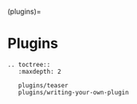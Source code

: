 (plugins)=
# Plugins

```{eval-rst}
.. toctree::
   :maxdepth: 2

   plugins/teaser
   plugins/writing-your-own-plugin
```